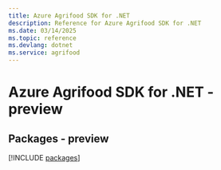 ```yaml
---
title: Azure Agrifood SDK for .NET
description: Reference for Azure Agrifood SDK for .NET
ms.date: 03/14/2025
ms.topic: reference
ms.devlang: dotnet
ms.service: agrifood
---
```

# Azure Agrifood SDK for .NET - preview
## Packages - preview
[!INCLUDE [packages](agrifood-index.md)]